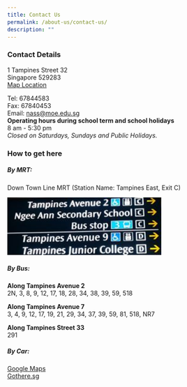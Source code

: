 ```yaml
---
title: Contact Us
permalink: /about-us/contact-us/
description: ""
---
```

### Contact Details
1 Tampines Street 32 <br>
Singapore 529283  
[Map Location](https://www.google.com/maps/place/Ngee+Ann+Secondary+School/@1.3540477,103.9558598,18z/data=!4m2!3m1!1s0x0:0xb306dfd8338628a6)

Tel: 67844583  <br>
Fax: 67840453 <br>
Email: nass@moe.edu.sg  <br>
**Operating hours during school term and school holidays**
<br>
8 am - 5:30 pm   
*Closed on Saturdays, Sundays and Public Holidays.*

### How to get here
##### **By MRT:**  <br>
Down Town Line MRT (Station Name: Tampines East, Exit C)

<img src="/images/MRT%20Exit%20C.jpg" style="width:70%">

##### **By Bus:**  
  
**Along Tampines Avenue 2**  <br>
2N, 3, 8, 9, 12, 17, 18, 28, 34, 38, 39, 59, 518  
  
**Along Tampines Avenue 7**  <br>
3, 4, 9, 12, 17, 19, 21, 29, 34, 37, 39, 59, 81, 518, NR7  
  
**Along Tampines Street 33**  <br>
291  
  
##### **By Car:**  <br>
[Google Maps](https://www.google.com/maps/place/Ngee+Ann+Secondary+School/@1.3540477,103.9558598,18z/data=!4m2!3m1!1s0x0:0xb306dfd8338628a6)  <br>
[Gothere.sg](http://gothere.sg/maps#q:ngee%20ann%20secondary%20school)